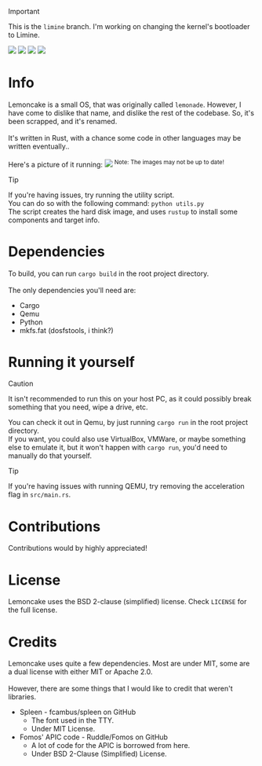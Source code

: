 >[!IMPORTANT]
> This is the `limine` branch. I'm working on changing the kernel's bootloader to Limine.

[![](https://tokei.rs/b1/github/SniverDaBest/lemoncake)](https://github.com/SniverDaBest/lemoncake)
[![](https://img.shields.io/github/actions/workflow/status/SniverDaBest/lemoncake/rust.yml?style=plastic&color=fish)](https://github.com/SniverDaBest/lemoncake/actions/)
[![](https://img.shields.io/github/languages/top/SniverDaBest/lemoncake?style=plastic&color=%23ef5124)](https://github.com/SniverDaBest/lemoncake)
[![](https://img.shields.io/github/license/SniverDaBest/lemoncake?style=plastic&color=%23b60110)](https://github.com/SniverDaBest/lemoncake/blob/main/LICENSE)

# Info
Lemoncake is a small OS, that was originally called `lemonade`. However, I have come to dislike that name, and dislike the rest of the codebase. So, it's been scrapped, and it's renamed.\
\
It's written in Rust, with a chance some code in other languages may be written eventually..\
\
Here's a picture of it running:
![](https://github.com/user-attachments/assets/931f4e19-421a-4f88-b083-c0b8c6cb7fd6)
<sup>
Note: The images may not be up to date!
</sup>

>[!TIP]
> If you're having issues, try running the utility script.\
> You can do so with the following command: `python utils.py`\
> The script creates the hard disk image, and uses `rustup` to install some components and target info.

# Dependencies
To build, you can run `cargo build` in the root project directory.\
\
The only dependencies you'll need are:
- Cargo
- Qemu
- Python
- mkfs.fat (dosfstools, i think?)
<!-- END OF LIST><!-->

# Running it yourself
>[!CAUTION]
> It isn't recommended to run this on your host PC, as it could possibly break something that you need, wipe a drive, etc.

You can check it out in Qemu, by just running `cargo run` in the root project directory.\
If you want, you could also use VirtualBox, VMWare, or maybe something else to emulate it, but it won't happen with `cargo run`, you'd need to manually do that yourself.

>[!TIP]
> If you're having issues with running QEMU, try removing the acceleration flag in `src/main.rs`.

# Contributions
Contributions would by highly appreciated!

# License
Lemoncake uses the BSD 2-clause (simplified) license. Check `LICENSE` for the full license.

# Credits
Lemoncake uses quite a few dependencies. Most are under MIT, some are a dual license with either MIT or Apache 2.0.\
\
However, there are some things that I would like to credit that weren't libraries.
* Spleen - fcambus/spleen on GitHub
    * The font used in the TTY.
    * Under MIT License.
* Fomos' APIC code - Ruddle/Fomos on GitHub
    * A lot of code for the APIC is borrowed from here.
    * Under BSD 2-Clause (Simplified) License.
